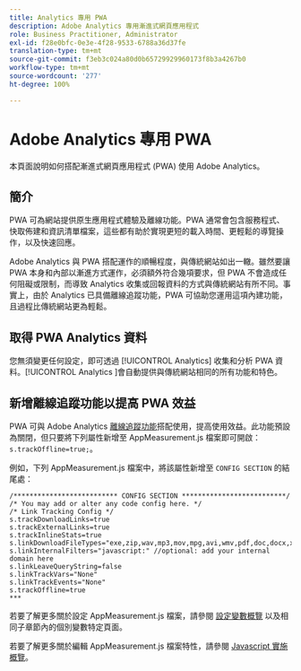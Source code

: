 ```yaml
---
title: Analytics 專用 PWA
description: Adobe Analytics 專用漸進式網頁應用程式
role: Business Practitioner, Administrator
exl-id: f28e0bfc-0e3e-4f28-9533-6788a36d37fe
translation-type: tm+mt
source-git-commit: f3eb3c024a80d0b65729929960173f8b3a4267b0
workflow-type: tm+mt
source-wordcount: '277'
ht-degree: 100%

---
```


# Adobe Analytics 專用 PWA

本頁面說明如何搭配漸進式網頁應用程式 (PWA) 使用 Adobe Analytics。

## 簡介

PWA 可為網站提供原生應用程式體驗及離線功能。PWA 通常會包含服務程式、快取佈建和資訊清單檔案，這些都有助於實現更短的載入時間、更輕鬆的導覽操作，以及快速回應。

Adobe Analytics 與 PWA 搭配運作的順暢程度，與傳統網站如出一轍。雖然要讓 PWA 本身和內部以漸進方式運作，必須額外符合幾項要求，但 PWA 不會造成任何阻礙或限制，而導致 Analytics 收集或回報資料的方式與傳統網站有所不同。事實上，由於 Analytics 已具備離線追蹤功能，PWA 可協助您運用這項內建功能，且過程比傳統網站更為輕鬆。

## 取得 PWA Analytics 資料

您無須變更任何設定，即可透過 [!UICONTROL Analytics] 收集和分析 PWA 資料。[!UICONTROL Analytics ]會自動提供與傳統網站相同的所有功能和特色。

## 新增離線追蹤功能以提高 PWA 效益

PWA 可與 Adobe Analytics [離線追蹤功能](/help/implement/vars/config-vars/trackoffline.md)搭配使用，提高使用效益。此功能預設為關閉，但只要將下列屬性新增至 AppMeasurement.js 檔案即可開啟：`s.trackOffline=true;`。

例如，下列 AppMeasurement.js 檔案中，將該屬性新增至 `CONFIG SECTION` 的結尾處：

```
/************************** CONFIG SECTION **************************/ 
/* You may add or alter any code config here. */ 
/* Link Tracking Config */ 
s.trackDownloadLinks=true 
s.trackExternalLinks=true 
s.trackInlineStats=true 
s.linkDownloadFileTypes="exe,zip,wav,mp3,mov,mpg,avi,wmv,pdf,doc,docx,xls,xlsx,ppt,pptx" 
s.linkInternalFilters="javascript:" //optional: add your internal domain here 
s.linkLeaveQueryString=false 
s.linkTrackVars="None" 
s.linkTrackEvents="None" 
s.trackOffline=true
*** 
```

若要了解更多關於設定 AppMeasurement.js 檔案，請參閱 [設定變數概覽](/help/implement/vars/config-vars/configuration-variables.md) 以及相同子章節內的個別變數特定頁面。

若要了解更多關於編輯 AppMeasurement.js 檔案特性，請參閱 [Javascript 實施概覽](/help/implement/js/overview.md)。
